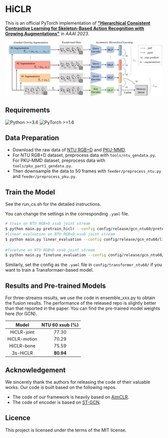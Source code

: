 # HiCLR

This is an official PyTorch implementation of [**"Hierarchical Consistent Contrastive Learning for Skeleton-Based Action Recognition with Growing Augmentations"**](https://arxiv.org/abs/2211.13466) in *AAAI 2023*. 

![](./fig/pipe.jpg)

## Requirements
  ![Python >=3.6](https://img.shields.io/badge/Python->=3.6-yellow.svg)    ![PyTorch >=1.6](https://img.shields.io/badge/PyTorch->=1.4-blue.svg)


## Data Preparation
- Download the raw data of [NTU RGB+D](https://github.com/shahroudy/NTURGB-D) and [PKU-MMD](https://www.icst.pku.edu.cn/struct/Projects/PKUMMD.html).
- For NTU RGB+D dataset, preprocess data with `tools/ntu_gendata.py`. For PKU-MMD dataset, preprocess data with `tools/pku_part1_gendata.py`.
- Then downsample the data to 50 frames with `feeder/preprocess_ntu.py` and `feeder/preprocess_pku.py`.

## Train the Model
See the run_cs.sh for the detailed instructions.

You can change the settings in the corresponding `.yaml` file. 

```bash
# train on NTU RGB+D xsub joint stream
$ python main.py pretrain_hiclr --config config/release/gcn_ntu60/pretext/pretext_hiclr_xsub_joint.yaml
#linear evaluation on NTU RGB+D xsub joint stream
$ python main.py linear_evaluation --config config/release/gcn_ntu60/linear_eval/linear_eval_hiclr_xsub_joint.yaml

#finetune on NTU RGB+D xsub joint stream
$ python main.py finetune_evaluation --config config/release/gcn_ntu60/finetune/xsub_joint.yaml
```
Similarly, set the config as the `.yaml` file in `config/transformer_ntu60/` if you want to train a Transformaer-based model.

## Results and Pre-trained Models
For three-streams results, we use the code in ensemble_xxx.py to obtain the fusion results.
The performance of the released repo is slightly better than that reported in the paper.
You can find the pre-trained model weights here (for GCN).

|     Model     | NTU 60 xsub (%) |
| :-----------: | :-------------: |
| HiCLR-joint  |      77.30      |
| HiCLR-motion |      70.29      |
|  HiCLR-bone  |      75.59      |
|   3s-HiCLR   |    **80.94**    |


## Acknowledgement
We sincerely thank the authors for releasing the code of their valuable works. Our code is built based on the following repos.
- The code of our framework is heavily based on [AimCLR](https://github.com/Levigty/AimCLR).
- The code of encoder is based on [ST-GCN](https://github.com/yysijie/st-gcn/blob/master/OLD_README.md).

## Licence

This project is licensed under the terms of the MIT license.
